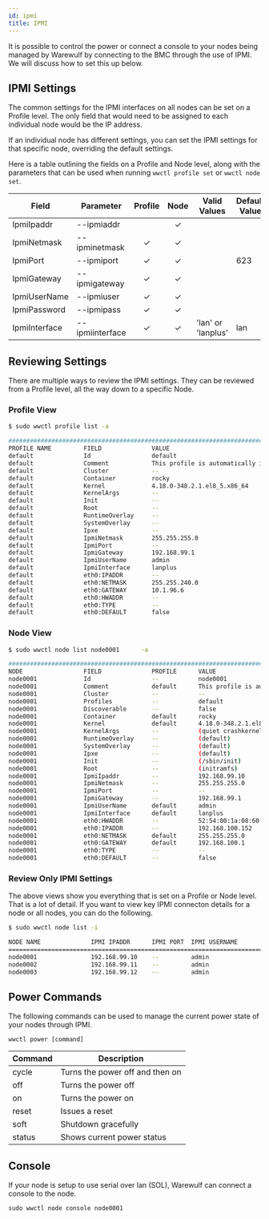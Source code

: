 ```yaml
---
id: ipmi
title: IPMI
---
```


It is possible to control the power or connect a console to your nodes being managed by Warewulf by connecting to the BMC through the use of IPMI. We will discuss how to set this up below.

## IPMI Settings

The common settings for the IPMI interfaces on all nodes can be set on a Profile level.  The only field that would need to be assigned to each individual node would be the IP address.

If an individual node has different settings, you can set the IPMI settings for that specific node, overriding the default settings.

Here is a table outlining the fields on a Profile and Node level, along with the parameters that can be used when running `wwctl profile set` or `wwctl node set`.

| Field         | Parameter       | Profile | Node    | Valid Values       | Default Value |
| ------------- | --------------- | :-----: | :-----: | ------------------ | ------------- |
| IpmiIpaddr    | --ipmiaddr      |         | &check; |                    |               |
| IpmiNetmask   | --ipminetmask   | &check; | &check; |                    |               |
| IpmiPort      | --ipmiport      | &check; | &check; |                    | 623           |
| IpmiGateway   | --ipmigateway   | &check; | &check; |                    |               |
| IpmiUserName  | --ipmiuser      | &check; | &check; |                    |               |
| IpmiPassword  | --ipmipass      | &check; | &check; |                    |               |
| IpmiInterface | --ipmiinterface | &check; | &check; | 'lan' or 'lanplus' | lan           |

## Reviewing Settings

There are multiple ways to review the IPMI settings. They can be reviewed from a Profile level, all the way down to a specific Node.

### Profile View

```bash
$ sudo wwctl profile list -a

################################################################################
PROFILE NAME         FIELD              VALUE
default              Id                 default
default              Comment            This profile is automatically included for each node
default              Cluster            --
default              Container          rocky
default              Kernel             4.18.0-348.2.1.el8_5.x86_64
default              KernelArgs         --
default              Init               --
default              Root               --
default              RuntimeOverlay     --
default              SystemOverlay      --
default              Ipxe               --
default              IpmiNetmask        255.255.255.0
default              IpmiPort           --
default              IpmiGateway        192.168.99.1
default              IpmiUserName       admin
default              IpmiInterface      lanplus
default              eth0:IPADDR        --
default              eth0:NETMASK       255.255.240.0
default              eth0:GATEWAY       10.1.96.6
default              eth0:HWADDR        --
default              eth0:TYPE          --
default              eth0:DEFAULT       false

```

### Node View

``` bash
$ sudo wwctl node list node0001      -a

################################################################################
NODE                 FIELD              PROFILE      VALUE
node0001             Id                 --           node0001     
node0001             Comment            default      This profile is automatically included for each node
node0001             Cluster            --           --
node0001             Profiles           --           default
node0001             Discoverable       --           false
node0001             Container          default      rocky
node0001             Kernel             default      4.18.0-348.2.1.el8_5.x86_64
node0001             KernelArgs         --           (quiet crashkernel=no vga=791 rootfstype=rootfs)
node0001             RuntimeOverlay     --           (default)
node0001             SystemOverlay      --           (default)
node0001             Ipxe               --           (default)
node0001             Init               --           (/sbin/init)
node0001             Root               --           (initramfs)
node0001             IpmiIpaddr         --           192.168.99.10
node0001             IpmiNetmask        --           255.255.255.0
node0001             IpmiPort           --           --
node0001             IpmiGateway        --           192.168.99.1
node0001             IpmiUserName       default      admin
node0001             IpmiInterface      default      lanplus
node0001             eth0:HWADDR        --           52:54:00:1a:08:60
node0001             eth0:IPADDR        --           192.168.100.152
node0001             eth0:NETMASK       default      255.255.255.0
node0001             eth0:GATEWAY       default      192.168.100.1
node0001             eth0:TYPE          --           --
node0001             eth0:DEFAULT       --           false

```

### Review Only IPMI Settings

The above views show you everything that is set on a Profile or Node level. That is a lot of detail. If you want to view key IPMI connecton details for a node or all nodes, you can do the following.

```bash
$ sudo wwctl node list -i

NODE NAME              IPMI IPADDR      IPMI PORT  IPMI USERNAME        IPMI PASSWORD        IPMI INTERFACE
============================================================================================================
node0001               192.168.99.10    --         admin                supersecret          lanplus
node0002               192.168.99.11    --         admin                supersecret          lanplus
node0003               192.168.99.12    --         admin                supersecret          lanplus

```

## Power Commands

The following commands can be used to manage the current power state of your nodes through IPMI.

`wwctl power [command]`

| Command | Description                     |
| ------- | ------------------------------- |
| cycle   | Turns the power off and then on |
| off     | Turns the power off             |
| on      | Turns the power on              |
| reset   | Issues a reset                  |
| soft    | Shutdown gracefully             |
| status  | Shows current power status      |

## Console

If your node is setup to use serial over lan (SOL), Warewulf can connect a console to the node.

`sudo wwctl node console node0001`
